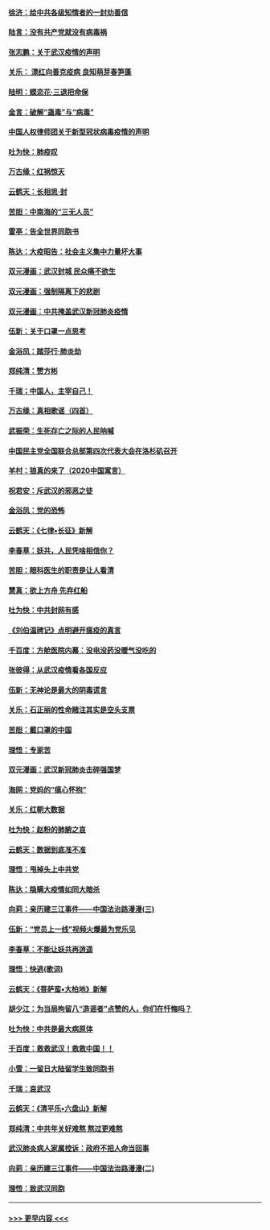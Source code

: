 #### [徐济：给中共各级知情者的一封劝善信](../pages/nsc993/n11868561.md?t=02151344) 
#### [陆言：没有共产党就没有病毒祸](../pages/nsc993/n11868232.md?t=02151344) 
#### [张志鹏：关于武汉疫情的声明](../pages/nsc993/n11867182.md?t=02151344) 
#### [关乐： 漂红向善克疫病 良知萌芽春笋蓬](../pages/nsc993/n11865710.md?t=02151344) 
#### [陆明：蝶恋花‧三退把命保](../pages/nsc993/n11865673.md?t=02151344) 
#### [金言：破解“蛊毒”与“病毒”](../pages/nsc993/n11864103.md?t=02151344) 
#### [中国人权律师团关于新型冠状病毒疫情的声明](../pages/nsc993/n11864249.md?t=02151344) 
#### [吐为快：肺疫叹](../pages/nsc993/n11864027.md?t=02151344) 
#### [万古缘：红祸惊天](../pages/nsc993/n11864079.md?t=02151344) 
#### [云鹤天：长相思‧封](../pages/nsc993/n11864006.md?t=02151344) 
#### [苦胆：中南海的“三无人员”](../pages/nsc993/n11862997.md?t=02151344) 
#### [雷亭：告全世界同胞书](../pages/nsc993/n11862572.md?t=02151344) 
#### [陈达：大疫昭告：社会主义集中力量坏大事](../pages/nsc993/n11859419.md?t=02151344) 
#### [双元漫画：武汉封城 民众痛不欲生](../pages/nsc993/n11859287.md?t=02151344) 
#### [双元漫画：强制隔离下的悲剧](../pages/nsc993/n11859244.md?t=02151344) 
#### [双元漫画：中共掩盖武汉新冠肺炎疫情](../pages/nsc993/n11858249.md?t=02151344) 
#### [伍新：关于口罩一点思考](../pages/nsc993/n11859195.md?t=02151344) 
#### [金浴凤：踏莎行‧肺炎劫](../pages/nsc993/n11858227.md?t=02151344) 
#### [郑纯清：赞方彬](../pages/nsc993/n11856803.md?t=02151344) 
#### [千瑞；中国人，主宰自己！](../pages/nsc993/n11856793.md?t=02151344) 
#### [万古缘：真相歌谣（四首）](../pages/nsc993/n11856263.md?t=02151344) 
#### [武振荣：生死存亡之际的人民呐喊](../pages/nsc993/n11856256.md?t=02151344) 
#### [中国民主党全国联合总部第四次代表大会在洛杉矶召开](../pages/nsc993/n11856344.md?t=02151344) 
#### [羊村：狼真的来了（2020中国寓言）](../pages/nsc993/n11856229.md?t=02151344) 
#### [祝君安：斥武汉的邪恶之徒](../pages/nsc993/n11855861.md?t=02151344) 
#### [金浴凤：党的恐怖](../pages/nsc993/n11855849.md?t=02151344) 
#### [云鹤天：《七律▪长征》新解](../pages/nsc993/n11855479.md?t=02151344) 
#### [李春草：妖共，人民凭啥相信你？](../pages/nsc993/n11855196.md?t=02151344) 
#### [苦胆：眼科医生的职责是让人看清](../pages/nsc993/n11853840.md?t=02151344) 
#### [慧真：欲上方舟 先弃红船](../pages/nsc993/n11853483.md?t=02151344) 
#### [吐为快：中共封网有感](../pages/nsc993/n11852575.md?t=02151344) 
#### [《刘伯温碑记》点明避开瘟疫的真言](../pages/nsc993/n11852128.md?t=02151344) 
#### [千百度：方舱医院内幕：没电没药没暖气没吃的](../pages/nsc993/n11850211.md?t=02151344) 
#### [张彼得：从武汉疫情看各国反应](../pages/nsc993/n11850102.md?t=02151344) 
#### [伍新：无神论是最大的阴毒谎言](../pages/nsc993/n11846129.md?t=02151344) 
#### [关乐：石正丽的性命赌注其实是空头支票](../pages/nsc993/n11846109.md?t=02151344) 
#### [苦胆：戴口罩的中国](../pages/nsc993/n11845576.md?t=02151344) 
#### [理悟：专家苦](../pages/nsc993/n11845564.md?t=02151344) 
#### [双元漫画：武汉新冠肺炎击碎强国梦](../pages/nsc993/n11843320.md?t=02151344) 
#### [海网：党妈的“瘟心怀抱”](../pages/nsc993/n11840740.md?t=02151344) 
#### [关乐：红朝大数据](../pages/nsc993/n11840675.md?t=02151344) 
#### [吐为快：赵粉的肺腑之哀](../pages/nsc993/n11840618.md?t=02151344) 
#### [云鹤天：数据到底准不准](../pages/nsc993/n11840325.md?t=02151344) 
#### [理悟：甩掉头上中共党](../pages/nsc993/n11838826.md?t=02151344) 
#### [陈达：隐瞒大疫情如同大暗杀](../pages/nsc993/n11838771.md?t=02151344) 
#### [向莉：亲历建三江事件——中国法治路漫漫(三)](../pages/nsc993/n11831825.md?t=02151344) 
#### [伍新：“党员上一线”视频火爆最为党乐见](../pages/nsc993/n11838200.md?t=02151344) 
#### [李春草：不能让妖共再逍遥](../pages/nsc993/n11838102.md?t=02151344) 
#### [理悟：快逃(歌词)](../pages/nsc993/n11838083.md?t=02151344) 
#### [云鹤天：《菩萨蛮▪大柏地》新解](../pages/nsc993/n11838059.md?t=02151344) 
#### [胡少江：为当局拘留八“造谣者”点赞的人，你们在忏悔吗？](../pages/nsc993/n11836801.md?t=02151344) 
#### [吐为快：中共是最大病原体](../pages/nsc993/n11836748.md?t=02151344) 
#### [千百度：救救武汉！救救中国！！](../pages/nsc993/n11836145.md?t=02151344) 
#### [小雪：一留日大陆留学生致同胞书](../pages/nsc993/n11834624.md?t=02151344) 
#### [千瑞：哀武汉](../pages/nsc993/n11833647.md?t=02151344) 
#### [云鹤天：《清平乐▪六盘山》新解](../pages/nsc993/n11833611.md?t=02151344) 
#### [郑纯清：中共年关好难熬 熬过更难熬](../pages/nsc993/n11833489.md?t=02151344) 
#### [武汉肺炎病人家属控诉：政府不把人命当回事](../pages/nsc993/n11833205.md?t=02151344) 
#### [向莉：亲历建三江事件——中国法治路漫漫(二)](../pages/nsc993/n11829102.md?t=02151344) 
#### [理悟：致武汉同胞](../pages/nsc993/n11831522.md?t=02151344) 

----
#### [ >>> 更早内容 <<< ](../indexes/nsc993-earlier.md)
